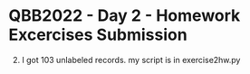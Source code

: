 # QBB2022 - Day 2 - Homework Excercises Submission
2. I got 103 unlabeled records. my script is in exercise2hw.py
